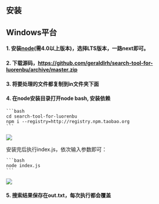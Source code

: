 ## 安装

## Windows平台

#### 1. 安装[node](https://nodejs.org/en/)(需4.0以上版本)，选择LTS版本，一路next即可。

#### 2. 下载源码，https://github.com/geraldlrh/search-tool-for-luorenbu/archive/master.zip

#### 3. 将要处理的文件都复制到in文件夹下面

#### 4. 在node安装目录打开node bash, 安装依赖

	```bash
	cd search-tool-for-luorenbu
	npm i --registry=http://registry.npm.taobao.org
	```
![](http://ww1.sinaimg.cn/large/8ee1881agw1f02fw93jkvj20bp0ihac8.jpg)

安装完后执行index.js，依次输入参数即可：

	```bash
	node index.js
	```

![](http://ww3.sinaimg.cn/large/8ee1881agw1f02fx5tjgej20mp0670v1.jpg)

#### 5. 搜索结果保存在out.txt，每次执行都会覆盖